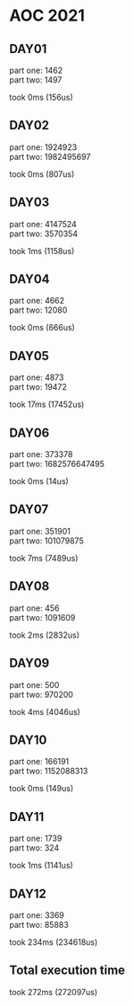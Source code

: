# AOC 2021

## DAY01

part one: 1462  
part two: 1497  

took 0ms (156us)  

## DAY02

part one: 1924923  
part two: 1982495697  

took 0ms (807us)  

## DAY03

part one: 4147524  
part two: 3570354  

took 1ms (1158us)  

## DAY04

part one: 4662  
part two: 12080  

took 0ms (666us)  

## DAY05

part one: 4873  
part two: 19472  

took 17ms (17452us)  

## DAY06

part one: 373378  
part two: 1682576647495  

took 0ms (14us)  

## DAY07

part one: 351901  
part two: 101079875  

took 7ms (7489us)  

## DAY08

part one: 456  
part two: 1091609  

took 2ms (2832us)  

## DAY09

part one: 500  
part two: 970200  

took 4ms (4046us)  

## DAY10

part one: 166191  
part two: 1152088313  

took 0ms (149us)  

## DAY11

part one: 1739  
part two: 324  

took 1ms (1141us)  

## DAY12

part one: 3369  
part two: 85883  

took 234ms (234618us)  

## Total execution time

took 272ms (272097us)  
